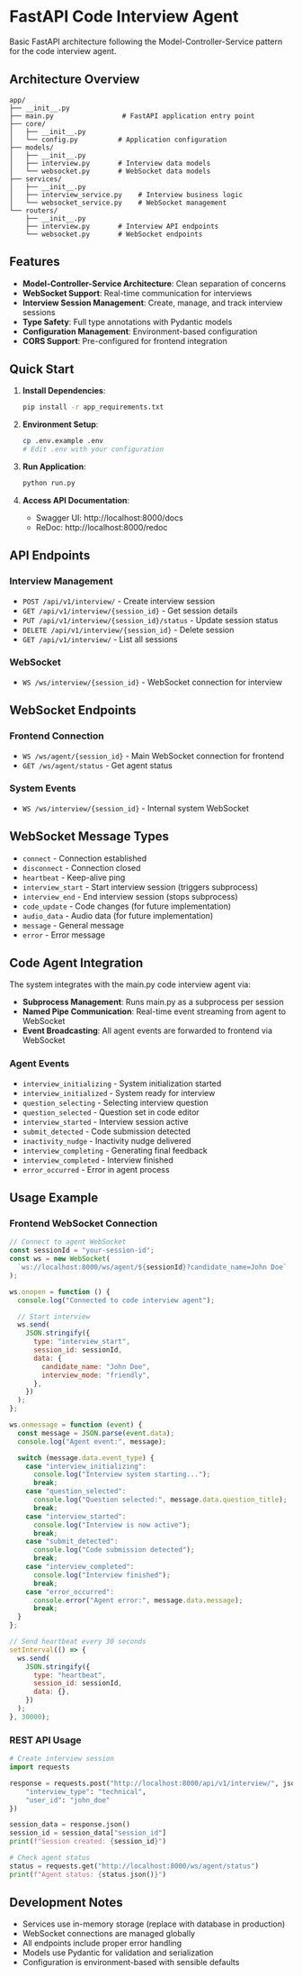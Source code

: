 # FastAPI Code Interview Agent

Basic FastAPI architecture following the Model-Controller-Service pattern for the code interview agent.

## Architecture Overview

```
app/
├── __init__.py
├── main.py                 # FastAPI application entry point
├── core/
│   ├── __init__.py
│   └── config.py          # Application configuration
├── models/
│   ├── __init__.py
│   ├── interview.py       # Interview data models
│   └── websocket.py       # WebSocket data models
├── services/
│   ├── __init__.py
│   ├── interview_service.py    # Interview business logic
│   └── websocket_service.py    # WebSocket management
└── routers/
    ├── __init__.py
    ├── interview.py       # Interview API endpoints
    └── websocket.py       # WebSocket endpoints
```

## Features

- **Model-Controller-Service Architecture**: Clean separation of concerns
- **WebSocket Support**: Real-time communication for interviews
- **Interview Session Management**: Create, manage, and track interview sessions
- **Type Safety**: Full type annotations with Pydantic models
- **Configuration Management**: Environment-based configuration
- **CORS Support**: Pre-configured for frontend integration

## Quick Start

1. **Install Dependencies**:

   ```bash
   pip install -r app_requirements.txt
   ```

2. **Environment Setup**:

   ```bash
   cp .env.example .env
   # Edit .env with your configuration
   ```

3. **Run Application**:

   ```bash
   python run.py
   ```

4. **Access API Documentation**:
   - Swagger UI: http://localhost:8000/docs
   - ReDoc: http://localhost:8000/redoc

## API Endpoints

### Interview Management

- `POST /api/v1/interview/` - Create interview session
- `GET /api/v1/interview/{session_id}` - Get session details
- `PUT /api/v1/interview/{session_id}/status` - Update session status
- `DELETE /api/v1/interview/{session_id}` - Delete session
- `GET /api/v1/interview/` - List all sessions

### WebSocket

- `WS /ws/interview/{session_id}` - WebSocket connection for interview

## WebSocket Endpoints

### Frontend Connection

- `WS /ws/agent/{session_id}` - Main WebSocket connection for frontend
- `GET /ws/agent/status` - Get agent status

### System Events

- `WS /ws/interview/{session_id}` - Internal system WebSocket

## WebSocket Message Types

- `connect` - Connection established
- `disconnect` - Connection closed
- `heartbeat` - Keep-alive ping
- `interview_start` - Start interview session (triggers subprocess)
- `interview_end` - End interview session (stops subprocess)
- `code_update` - Code changes (for future implementation)
- `audio_data` - Audio data (for future implementation)
- `message` - General message
- `error` - Error message

## Code Agent Integration

The system integrates with the main.py code interview agent via:

- **Subprocess Management**: Runs main.py as a subprocess per session
- **Named Pipe Communication**: Real-time event streaming from agent to WebSocket
- **Event Broadcasting**: All agent events are forwarded to frontend via WebSocket

### Agent Events

- `interview_initializing` - System initialization started
- `interview_initialized` - System ready for interview
- `question_selecting` - Selecting interview question
- `question_selected` - Question set in code editor
- `interview_started` - Interview session active
- `submit_detected` - Code submission detected
- `inactivity_nudge` - Inactivity nudge delivered
- `interview_completing` - Generating final feedback
- `interview_completed` - Interview finished
- `error_occurred` - Error in agent process

## Usage Example

### Frontend WebSocket Connection

```javascript
// Connect to agent WebSocket
const sessionId = "your-session-id";
const ws = new WebSocket(
  `ws://localhost:8000/ws/agent/${sessionId}?candidate_name=John Doe`
);

ws.onopen = function () {
  console.log("Connected to code interview agent");

  // Start interview
  ws.send(
    JSON.stringify({
      type: "interview_start",
      session_id: sessionId,
      data: {
        candidate_name: "John Doe",
        interview_mode: "friendly",
      },
    })
  );
};

ws.onmessage = function (event) {
  const message = JSON.parse(event.data);
  console.log("Agent event:", message);

  switch (message.data.event_type) {
    case "interview_initializing":
      console.log("Interview system starting...");
      break;
    case "question_selected":
      console.log("Question selected:", message.data.question_title);
      break;
    case "interview_started":
      console.log("Interview is now active");
      break;
    case "submit_detected":
      console.log("Code submission detected");
      break;
    case "interview_completed":
      console.log("Interview finished");
      break;
    case "error_occurred":
      console.error("Agent error:", message.data.message);
      break;
  }
};

// Send heartbeat every 30 seconds
setInterval(() => {
  ws.send(
    JSON.stringify({
      type: "heartbeat",
      session_id: sessionId,
      data: {},
    })
  );
}, 30000);
```

### REST API Usage

```python
# Create interview session
import requests

response = requests.post("http://localhost:8000/api/v1/interview/", json={
    "interview_type": "technical",
    "user_id": "john_doe"
})

session_data = response.json()
session_id = session_data["session_id"]
print(f"Session created: {session_id}")

# Check agent status
status = requests.get("http://localhost:8000/ws/agent/status")
print(f"Agent status: {status.json()}")
```

## Development Notes

- Services use in-memory storage (replace with database in production)
- WebSocket connections are managed globally
- All endpoints include proper error handling
- Models use Pydantic for validation and serialization
- Configuration is environment-based with sensible defaults
